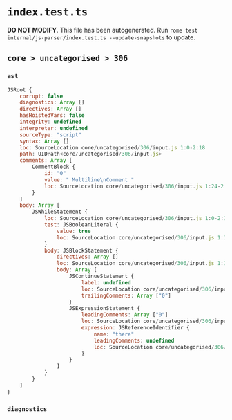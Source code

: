 # `index.test.ts`

**DO NOT MODIFY**. This file has been autogenerated. Run `rome test internal/js-parser/index.test.ts --update-snapshots` to update.

## `core > uncategorised > 306`

### `ast`

```javascript
JSRoot {
	corrupt: false
	diagnostics: Array []
	directives: Array []
	hasHoistedVars: false
	integrity: undefined
	interpreter: undefined
	sourceType: "script"
	syntax: Array []
	loc: SourceLocation core/uncategorised/306/input.js 1:0-2:18
	path: UIDPath<core/uncategorised/306/input.js>
	comments: Array [
		CommentBlock {
			id: "0"
			value: " Multiline\nComment "
			loc: SourceLocation core/uncategorised/306/input.js 1:24-2:10
		}
	]
	body: Array [
		JSWhileStatement {
			loc: SourceLocation core/uncategorised/306/input.js 1:0-2:18
			test: JSBooleanLiteral {
				value: true
				loc: SourceLocation core/uncategorised/306/input.js 1:7-1:11
			}
			body: JSBlockStatement {
				directives: Array []
				loc: SourceLocation core/uncategorised/306/input.js 1:13-2:18
				body: Array [
					JSContinueStatement {
						label: undefined
						loc: SourceLocation core/uncategorised/306/input.js 1:15-1:23
						trailingComments: Array ["0"]
					}
					JSExpressionStatement {
						leadingComments: Array ["0"]
						loc: SourceLocation core/uncategorised/306/input.js 2:10-2:16
						expression: JSReferenceIdentifier {
							name: "there"
							leadingComments: undefined
							loc: SourceLocation core/uncategorised/306/input.js 2:10-2:15 (there)
						}
					}
				]
			}
		}
	]
}
```

### `diagnostics`

```

```
